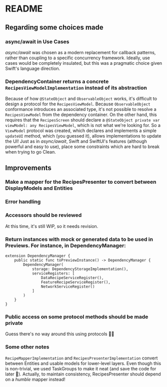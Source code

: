 #  README

## Regarding some choices made

### async/await in Use Cases

*async/await* was chosen as a modern replacement for callback patterns, rather than coupling to a specific concurrency framework. Ideally, use cases would be completely insulated, but this was a pragmatic choice given Swift's language direction.

### DependencyContainer returns a concrete ```RecipesViewModelImplementation``` instead of its abstraction

Because of how `@StateObject` and `ObservableObject` works, it's difficult to design a protocol for the `RecipesViewModel`. Because `ObservableObject` conformance introduces an associated type, it's not possible to resolve a `RecipesViewModel` from the dependency container. On the other hand, this requires that the `RecipesScreen` should declare a `@StateObject private var viewModel: any RecipesViewModel`, which is not what we're looking for. So a `ViewModel` protocol was created, which declares and implements a simple `updateUI` method, which (you guessed it), allows implementations to update the UI! Just as in *async/await*, Swift and SwiftUI's features (although powerful and easy to use), place some constraints which are hard to break when trying to go Clean.


## Improvements

### Make a mapper for the RecipesPresenter to convert between DisplayModels and Entities

### Error handling

### Accessors should be reviewed
At this time, it's still WIP, so it needs revision.

### Return instances with mock or generated data to be used in Previews. For instance, in DependencyManager:
```
extension DependencyManager {
    public static func toPreviewInstance() -> DependencyManager {
        DependencyManager(
            storage: DependencyStorageImplementation(),
            serviceRegisters: [
                DataRecipeServiceRegister(),
                FeatureRecipeServiceRegister(),
                NetworkServiceRegister()
            ]
        )
    }
}
```

### Public access on some protocol methods should be made private

Guess there's no way around this using protocols 🤷‍♂️

### Some other notes

`RecipeMapperImplementation` and `RecipesPresenterImplementation` convert between Entities and usable models for lower-level layers. Even though this is non-trivial, we used TaskGroups to make it neat (and save the code for later 😬). Actually, to maintain consistency, RecipesPresenter should depend on a *humble* mapper instead! 
